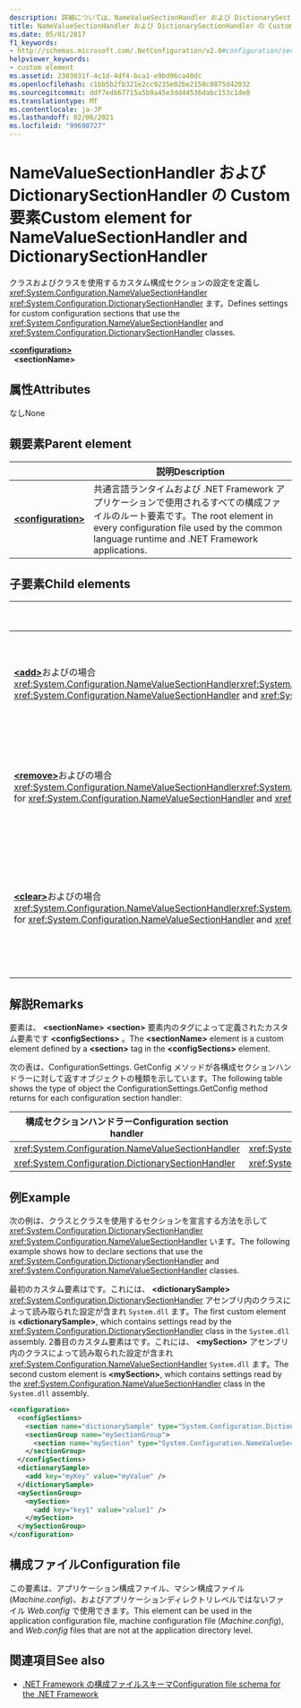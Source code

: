 ```yaml
---
description: 詳細については、NameValueSectionHandler および DictionarySectionHandler のカスタム要素に関するページを参照してください。
title: NameValueSectionHandler および DictionarySectionHandler の Custom 要素
ms.date: 05/01/2017
f1_keywords:
- http://schemas.microsoft.com/.NetConfiguration/v2.0#configuration/sectionName
helpviewer_keywords:
- custom element
ms.assetid: 2303031f-4c1d-4df4-bca1-e9bd96ca40dc
ms.openlocfilehash: c1bb5b2fb321e2cc9235e02be2158c0875d42032
ms.sourcegitcommit: ddf7edb67715a5b9a45e3dd44536dabc153c1de0
ms.translationtype: MT
ms.contentlocale: ja-JP
ms.lasthandoff: 02/06/2021
ms.locfileid: "99698727"
---
```

# <a name="custom-element-for-namevaluesectionhandler-and-dictionarysectionhandler"></a><span data-ttu-id="dcc25-103">NameValueSectionHandler および DictionarySectionHandler の Custom 要素</span><span class="sxs-lookup"><span data-stu-id="dcc25-103">Custom element for NameValueSectionHandler and DictionarySectionHandler</span></span>

<span data-ttu-id="dcc25-104">クラスおよびクラスを使用するカスタム構成セクションの設定を定義し <xref:System.Configuration.NameValueSectionHandler> <xref:System.Configuration.DictionarySectionHandler> ます。</span><span class="sxs-lookup"><span data-stu-id="dcc25-104">Defines settings for custom configuration sections that use the <xref:System.Configuration.NameValueSectionHandler> and <xref:System.Configuration.DictionarySectionHandler> classes.</span></span>

[**\<configuration>**](configuration-element.md)\
&nbsp;&nbsp;**\<sectionName>**

## <a name="attributes"></a><span data-ttu-id="dcc25-105">属性</span><span class="sxs-lookup"><span data-stu-id="dcc25-105">Attributes</span></span>

<span data-ttu-id="dcc25-106">なし</span><span class="sxs-lookup"><span data-stu-id="dcc25-106">None</span></span>

## <a name="parent-element"></a><span data-ttu-id="dcc25-107">親要素</span><span class="sxs-lookup"><span data-stu-id="dcc25-107">Parent element</span></span>

|     | <span data-ttu-id="dcc25-108">説明</span><span class="sxs-lookup"><span data-stu-id="dcc25-108">Description</span></span> |
| --- | ----------- |
| [**\<configuration>**](configuration-element.md) | <span data-ttu-id="dcc25-109">共通言語ランタイムおよび .NET Framework アプリケーションで使用されるすべての構成ファイルのルート要素です。</span><span class="sxs-lookup"><span data-stu-id="dcc25-109">The root element in every configuration file used by the common language runtime and .NET Framework applications.</span></span> |

## <a name="child-elements"></a><span data-ttu-id="dcc25-110">子要素</span><span class="sxs-lookup"><span data-stu-id="dcc25-110">Child elements</span></span>

|     | <span data-ttu-id="dcc25-111">説明</span><span class="sxs-lookup"><span data-stu-id="dcc25-111">Description</span></span> |
| --- | ----------- |
| <span data-ttu-id="dcc25-112">[**\<add>**](add-element-for-custom-2.md)およびの場合 <xref:System.Configuration.NameValueSectionHandler><xref:System.Configuration.DictionarySectionHandler></span><span class="sxs-lookup"><span data-stu-id="dcc25-112">[**\<add>**](add-element-for-custom-2.md) for <xref:System.Configuration.NameValueSectionHandler> and <xref:System.Configuration.DictionarySectionHandler></span></span>  | <span data-ttu-id="dcc25-113">カスタムアプリケーション設定を追加します。</span><span class="sxs-lookup"><span data-stu-id="dcc25-113">Adds custom application settings.</span></span> |
| <span data-ttu-id="dcc25-114">[**\<remove>**](remove-element-for-custom-2.md)およびの場合 <xref:System.Configuration.NameValueSectionHandler><xref:System.Configuration.DictionarySectionHandler></span><span class="sxs-lookup"><span data-stu-id="dcc25-114">[**\<remove>**](remove-element-for-custom-2.md) for <xref:System.Configuration.NameValueSectionHandler> and <xref:System.Configuration.DictionarySectionHandler></span></span> | <span data-ttu-id="dcc25-115">以前に定義した設定を削除します。</span><span class="sxs-lookup"><span data-stu-id="dcc25-115">Removes a previously defined setting.</span></span> |
| <span data-ttu-id="dcc25-116">[**\<clear>**](clear-element-for-custom-2.md)およびの場合 <xref:System.Configuration.NameValueSectionHandler><xref:System.Configuration.DictionarySectionHandler></span><span class="sxs-lookup"><span data-stu-id="dcc25-116">[**\<clear>**](clear-element-for-custom-2.md) for <xref:System.Configuration.NameValueSectionHandler> and <xref:System.Configuration.DictionarySectionHandler></span></span> | <span data-ttu-id="dcc25-117">セクションで以前に定義したすべての設定を消去します。</span><span class="sxs-lookup"><span data-stu-id="dcc25-117">Clears all previously defined settings in a section.</span></span> |

## <a name="remarks"></a><span data-ttu-id="dcc25-118">解説</span><span class="sxs-lookup"><span data-stu-id="dcc25-118">Remarks</span></span>

<span data-ttu-id="dcc25-119">要素は、 **\<sectionName>** **\<section>** 要素内のタグによって定義されたカスタム要素です **\<configSections>** 。</span><span class="sxs-lookup"><span data-stu-id="dcc25-119">The **\<sectionName>** element is a custom element defined by a **\<section>** tag in the **\<configSections>** element.</span></span>

<span data-ttu-id="dcc25-120">次の表は、ConfigurationSettings. GetConfig メソッドが各構成セクションハンドラーに対して返すオブジェクトの種類を示しています。</span><span class="sxs-lookup"><span data-stu-id="dcc25-120">The following table shows the type of object the ConfigurationSettings.GetConfig method returns for each configuration section handler:</span></span>

| <span data-ttu-id="dcc25-121">構成セクションハンドラー</span><span class="sxs-lookup"><span data-stu-id="dcc25-121">Configuration section handler</span></span>                        | <span data-ttu-id="dcc25-122">の戻り値の型 :</span><span class="sxs-lookup"><span data-stu-id="dcc25-122">Return type</span></span>                                                |
| ---------------------------------------------------- | ---------------------------------------------------------- |
| <xref:System.Configuration.NameValueSectionHandler>  | <xref:System.Collections.Specialized.NameValueCollection>  |
| <xref:System.Configuration.DictionarySectionHandler> | <xref:System.Collections.IDictionary>                      |

## <a name="example"></a><span data-ttu-id="dcc25-123">例</span><span class="sxs-lookup"><span data-stu-id="dcc25-123">Example</span></span>

<span data-ttu-id="dcc25-124">次の例は、クラスとクラスを使用するセクションを宣言する方法を示して <xref:System.Configuration.DictionarySectionHandler> <xref:System.Configuration.NameValueSectionHandler> います。</span><span class="sxs-lookup"><span data-stu-id="dcc25-124">The following example shows how to declare sections that use the <xref:System.Configuration.DictionarySectionHandler> and <xref:System.Configuration.NameValueSectionHandler> classes.</span></span>

<span data-ttu-id="dcc25-125">最初のカスタム要素はです。これには、 **\<dictionarySample>** <xref:System.Configuration.DictionarySectionHandler> アセンブリ内のクラスによって読み取られた設定が含まれ `System.dll` ます。</span><span class="sxs-lookup"><span data-stu-id="dcc25-125">The first custom element is **\<dictionarySample>**, which contains settings read by the <xref:System.Configuration.DictionarySectionHandler> class in the `System.dll` assembly.</span></span> <span data-ttu-id="dcc25-126">2番目のカスタム要素はです。これには、 **\<mySection>** アセンブリ内のクラスによって読み取られた設定が含まれ <xref:System.Configuration.NameValueSectionHandler> `System.dll` ます。</span><span class="sxs-lookup"><span data-stu-id="dcc25-126">The second custom element is **\<mySection>**, which contains settings read by the <xref:System.Configuration.NameValueSectionHandler> class in the `System.dll` assembly.</span></span>

```xml
<configuration>
  <configSections>
    <section name="dictionarySample" type="System.Configuration.DictionarySectionHandler,System" />
    <sectionGroup name="mySectionGroup">
      <section name="mySection" type="System.Configuration.NameValueSectionHandler,System" />
    </sectionGroup>
  </configSections>
  <dictionarySample>
    <add key="myKey" value="myValue" />
  </dictionarySample>
  <mySectionGroup>
    <mySection>
      <add key="key1" value="value1" />
    </mySection>
  </mySectionGroup>
</configuration>
```

## <a name="configuration-file"></a><span data-ttu-id="dcc25-127">構成ファイル</span><span class="sxs-lookup"><span data-stu-id="dcc25-127">Configuration file</span></span>

<span data-ttu-id="dcc25-128">この要素は、アプリケーション構成ファイル、マシン構成ファイル (*Machine.config*)、およびアプリケーションディレクトリレベルではないファイル *Web.config* で使用できます。</span><span class="sxs-lookup"><span data-stu-id="dcc25-128">This element can be used in the application configuration file, machine configuration file (*Machine.config*), and *Web.config* files that are not at the application directory level.</span></span>

## <a name="see-also"></a><span data-ttu-id="dcc25-129">関連項目</span><span class="sxs-lookup"><span data-stu-id="dcc25-129">See also</span></span>

- [<span data-ttu-id="dcc25-130">.NET Framework の構成ファイルスキーマ</span><span class="sxs-lookup"><span data-stu-id="dcc25-130">Configuration file schema for the .NET Framework</span></span>](index.md)
